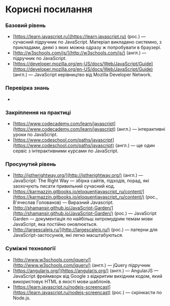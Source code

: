 # Корисні посилання

### Базовий рівень
* [https://learn.javascript.ru](https://learn.javascript.ru) (рос.) — сучасний підручник по JavaScript. Матеріал викладено системно, з прикладами, деякі з яких можна одразу ж попробувати в браузері.
* [http://w3schools.com/js/](http://w3schools.com/js/) (англ.) — підручник по JavaScript.
* [https://developer.mozilla.org/en-US/docs/Web/JavaScript/Guide](https://developer.mozilla.org/en-US/docs/Web/JavaScript/Guide) (англ.) — JavaScript керівництво від Mozilla Developer Network.

### Перевiрка знань
* 

### Закріплення на практиці
* [https://www.codecademy.com/learn/javascript](https://www.codecademy.com/learn/javascript) (англ.) — інтерактивні уроки по JavaScript.
* [https://www.codeschool.com/paths/javascript](https://www.codeschool.com/paths/javascript) (англ.) — ще один сервіс з інтерактивними курсами по JavaScript.

### Просунутий рівень
* [http://jstherightway.org/](http://jstherightway.org/) (англ.) — JavaScript: The Right Way — збірка сайтів, підходів, порад, які заохочують писати привильний сучасний код.
* [https://karmazzin.gitbooks.io/eloquentjavascript_ru/content/](https://karmazzin.gitbooks.io/eloquentjavascript_ru/content/) (рос., В'ячеслав Голованов) — Виразний Javascript.
* [http://shamansir.github.io/JavaScript-Garden/](http://shamansir.github.io/JavaScript-Garden/) (рос.) — JavaScript Garden — документація по найбільш хитромудрим темам мови JavaScript, яка постійно оновлюється.
* [http://largescalejs.ru/](http://largescalejs.ru/) (рос.) — патерни для JavaScript-застосунків, які легко масштабуються.

### Суміжні технології
* [http://www.w3schools.com/jquery/](http://www.w3schools.com/jquery/) (англ.) — jQuery підручник
* [https://angularjs.org/](https://angularjs.org/) (англ.) — AngularJS — JavaScript фреймворк від Google з відкритим вихідним кодом, який використовує HTML в якості мови шаблонів.
* [https://learn.javascript.ru/nodejs-screencast](https://learn.javascript.ru/nodejs-screencast) (рос.) — скрінкасти по Node.js.

